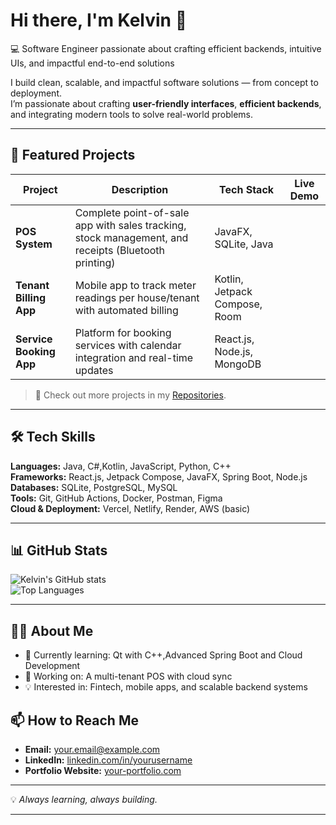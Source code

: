 # Hi there, I'm Kelvin 👋

💻 Software Engineer passionate about crafting efficient backends, intuitive UIs, and impactful end-to-end solutions

I build clean, scalable, and impactful software solutions — from concept to deployment.  
I’m passionate about crafting **user-friendly interfaces**, **efficient backends**, and integrating modern tools to solve real-world problems.

---

## 🚀 Featured Projects

| Project | Description | Tech Stack | Live Demo |
|---------|-------------|------------|-----------|
| **POS System** | Complete point-of-sale app with sales tracking, stock management, and receipts (Bluetooth printing) | JavaFX, SQLite, Java | |
| **Tenant Billing App** | Mobile app to track meter readings per house/tenant with automated billing | Kotlin, Jetpack Compose, Room | |
| **Service Booking App** | Platform for booking services with calendar integration and real-time updates | React.js, Node.js, MongoDB | |

> 📌 Check out more projects in my [Repositories](https://github.com/king36ix?tab=repositories).

---

## 🛠️ Tech Skills

**Languages:** Java, C#,Kotlin, JavaScript, Python, C++  
**Frameworks:** React.js, Jetpack Compose, JavaFX, Spring Boot, Node.js  
**Databases:** SQLite, PostgreSQL, MySQL  
**Tools:** Git, GitHub Actions, Docker, Postman, Figma  
**Cloud & Deployment:** Vercel, Netlify, Render, AWS (basic)  

---

## 📊 GitHub Stats

![Kelvin's GitHub stats](https://github-readme-stats.vercel.app/api?username=king36ix&show_icons=true&theme=tokyonight)  
![Top Languages](https://github-readme-stats.vercel.app/api/top-langs/?username=king36ix&layout=compact&theme=tokyonight)


---
## 👨‍💻 About Me
- 🌱 Currently learning: Qt with C++,Advanced Spring Boot  and Cloud Development
- 🔭 Working on: A multi-tenant POS with cloud sync
- 💡 Interested in: Fintech, mobile apps, and scalable backend systems


## 📫 How to Reach Me

- **Email:** your.email@example.com  
- **LinkedIn:** [linkedin.com/in/yourusername](https://linkedin.com/in/yourusername)  
- **Portfolio Website:** [your-portfolio.com](https://your-portfolio.com)  

---

💡 *Always learning, always building.*

---
